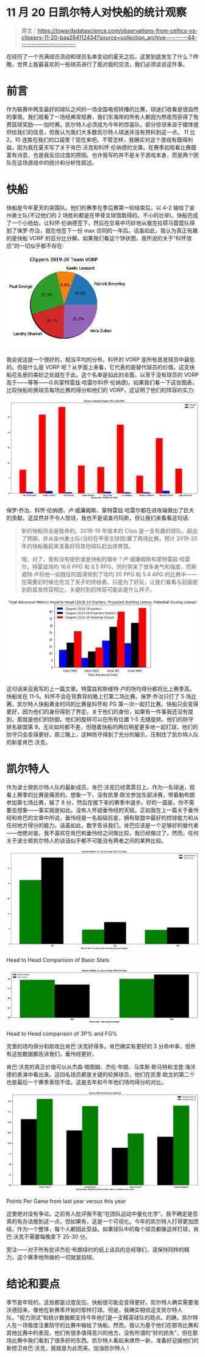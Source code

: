 # 11 月 20 日凯尔特人对快船的统计观察

> 原文：<https://towardsdatascience.com/observations-from-celtics-vs-clippers-11-20-baa284112434?source=collection_archive---------44----------------------->

在经历了一个充满球员流动和球员名单变动的夏天之后，这里到底发生了什么？昨晚，世界上我最喜欢的一些球员进行了面对面的交流，我们必须谈谈这件事。

# 前言

作为联赛中两支最好的球队之间的一场全国电视转播的比赛，球迷们收看是很自然的事情。我们观看了一场经典常规赛，我们东海岸的所有人都因为熬夜而获得了免费篮球奖励——加时赛。凯尔特人必须成为今年的惊喜队。部分惊讶来自于媒体提供给我们的信息，但我认为我们大多数凯尔特人球迷并没有预料到这一点。 11 比 2，10 连胜在我们的口袋里？现在来吧。不管怎样，我确实对这个游戏有既得利益，因为我在夏天写了关于肯巴·沃克和科怀·伦纳德的文章。在赛季初观看比赛既富有诗意，也是我反应过度的原因。也许我写的并不是关于游戏本身，而是两个团队在这场游戏中的统计和分析性叙述。

# 快船

快船是今年夏天的突围队。他们的赛季在季后赛第一轮结束后，以 4-2 输给了金州勇士队(不过他们的 2 场胜利都是在甲骨文球馆取得的。不小的壮举)。快船完成了一个小抢劫，让科怀·伦纳德签下，然后在交易中巧妙地从俄克拉荷马雷霆队得到了保罗·乔治，就在他签下一份 max 合同的一年后。话虽如此，我认为真正有趣的是快船 VORP 的百分比分解。如果我们看这个饼状图，我所说的关于“科怀效应”的一切似乎都不存在:

![](img/0dc2e47aaa6e576065b6896c94e16b61.png)

我会说这是一个很好的，相当平均的分布。科怀的 VORP 是所有首发球员中最低的。但是什么是 VORP 呢？从字面上来看，它代表的是替代球员的价值。这支快船花名册的美妙之处就在于此。这个名单是如此的全面，以至于没有球员的 VORP 高于——等等——*0.8*(蒙特雷兹·哈雷尔科怀·伦纳德)。如果我们看一下这张图表，比较快船轮换球员每场比赛的得分和他们的 VORP，这证明了他们的阵容的实力:

![](img/e7c4efb9de7010c8bd53818deb0d282c.png)

保罗·乔治、科怀·伦纳德、卢·威廉姆斯、蒙特雷兹·哈雷尔都在进攻端做出了巨大的贡献。这显然并不令人惊讶，我也不是诺查丹玛斯，但让我们来看看这句话:

> 新的快船将会是致命的。2018-19 年版本的 Clips 是一支有趣的球队，超出了预期，并从金州勇士队(当时在甲骨文球馆)赢了两场比赛，预计 2019-20 年的快船看起来准备好将其他球队赶出体育馆。
> 
> 哦，对了，我有没有提到谁是快船的替补？卢·威廉姆斯和蒙特雷兹·哈雷尔。特雷兹场均 16.6 PPG 和 6.5 RPG，同时带来了很多勇气和强度，而斯威特·卢将他一如既往的圆滑带到了场均 20 PPG 和 5.4 APG 的比赛中——在需要的时候也充当了夹子的终结者。只是为了好玩，让我们看看与前面提到的首发阵容相比，关键时刻的阵容可能会是什么样子。

![](img/4b6869ba5ceb90f863851286911c1b6e.png)

这句话来自我写的上一篇文章。特雷兹和斯维特·卢的场均得分都将比上赛季高。快船坐在 11-5。科怀不会在背靠背的晚上打第二场比赛。保罗·乔治只打了 5 场比赛。凯尔特人快船黄金时间的比赛是科怀和 PG 第一次一起打比赛。快船只会变得更好，因为他们的身份得到了界定。关于他们的身份，如果有一件事我还没有提到，那就是他们的防御。他们的旋转可以在所有位置 1-5 无缝旋转。他们的防守排名联盟第 9，无论如何都不差，但随着快船的两位明星更多地一起打球，他们的防守只会变得更好。周三晚上，这种防守得到了充分的展示，压制住了凯尔特人队的新星肯巴·沃克。

# 凯尔特人

作为波士顿凯尔特人队的最新成员，肯巴·沃克已经蒸蒸日上。作为一名球迷，观看上赛季的比赛是痛苦的。想象一下，没有凯里·欧文参加东部决赛，带着勒布朗参加第七场比赛，输了 8 分，然后在接下来的赛季中退步。好的一面是，你不需要去想象——事实就是如此。没有人怀疑垂怜经的天赋。正如我在上一篇关于垂怜经和肯巴的文章中所说，垂怜经是一名超级巨星，拥有联盟中最好的控球能力和从任何地方得分的能力。话虽如此，数字告诉我们，肯巴应该是一个足够好的替代者——他绝对是。我不喜欢在肯巴和垂怜经之间做比较，我已经做过了。然而，任何关于波士顿凯尔特人的谈话似乎都不可能没有两者之间的某种比较。

![](img/74e537f7b1cea6052dfab4a9e1982d2e.png)

Head to Head Comparison of Basic Stats

![](img/751855607b663adf538e23815afe7f20.png)

Head to Head comparison of 3P% and FG%

克里的场均得分和助攻比肯巴·沃克好得多。肯巴确实有更好的 3 分命中率，但所有这些数据都告诉我们，垂怜经更好。

肯巴·沃克的真正价值可以从杰森·塔图姆、杰伦·布朗、马库斯·斯马特和戈登·海沃德的表演中看出来。这四名球员都是关键的轮换球员，他们在凯里·欧文的第二个也是最后一个赛季表现不佳。这是去年和今年他们场均得分的对比。

![](img/6a18b52df742e0929b1b5fd5e822ecb4.png)

Points Per Game from last year versus this year

这里绝对没有争论。之前有人批评我不能“在团队运动中量化化学”。我不确定是否真的有办法做到这一点，但如果有，这是一个可视化。今年的凯尔特人打得更加团结，作为一个整体，每个人都因此受益。如果球队中的每个球员都像这样打球，肯巴·沃克不需要每晚拿下 25-30 分。

旁注——对于所有批评杰伦·布朗续约的纸上谈兵的总经理们，请保持同样的精力。这个赛季他所做的一切就是投球。

# 结论和要点

季节是年轻的。这些都是过度反应。快船很可能会变得更好。凯尔特人确实需要海沃德回来，像他在新赛季开始时那样打球。但是，我确实相信这支凯尔特人队。“视力测试”和统计数据都支持今年他们是一支精英球队的观点。的确，凯尔特人在一场极度注重防守的比赛中输给了快船。然而，我认为基于他们在那场比赛和其他比赛中的表现，他们有很多值得高兴的地方。没有所谓的“好的损失”，但在那场比赛中我们看到了很多好的东西。凯尔特人看起来焕然一新，准备好迎接他们的新控卫肯巴·沃克，我就是为此而来。加油凯尔特人！